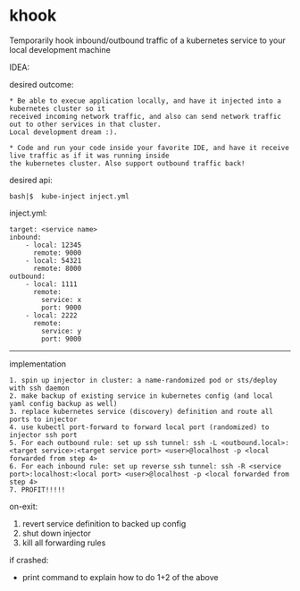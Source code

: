 # khook
Temporarily hook inbound/outbound traffic of a kubernetes service to your local development machine


IDEA:


desired outcome:

	* Be able to execue application locally, and have it injected into a kubernetes cluster so it 
	received incoming network traffic, and also can send network traffic out to other services in that cluster.
	Local development dream :). 
	
	* Code and run your code inside your favorite IDE, and have it receive live traffic as if it was running inside
	the kubernetes cluster. Also support outbound traffic back!


desired api:

	bash|$	kube-inject	inject.yml
	

inject.yml:

	target: <service name>
	inbound:
		- local: 12345
		  remote: 9000
		- local: 54321
		  remote: 8000
	outbound:
		- local: 1111
		  remote:
			service: x
			port: 9000
		- local: 2222
		  remote:
			service: y
			port: 9000


-----------------

implementation

	1. spin up injector in cluster: a name-randomized pod or sts/deploy with ssh daemon
	2. make backup of existing service in kubernetes config (and local yaml config backup as well)
	3. replace kubernetes service (discovery) definition and route all ports to injector
	4. use kubectl port-forward to forward local port (randomized) to injector ssh port
	5. For each outbound rule: set up ssh tunnel: ssh -L <outbound.local>:<target service>:<target service port> <user>@localhost -p <local forwarded from step 4>
	6. For each inbound rule: set up reverse ssh tunnel: ssh -R <service port>:localhost:<local port> <user>@localhost -p <local forwarded from step 4>
	7. PROFIT!!!!!
	
	
on-exit: 
1. revert service definition to backed up config
2. shut down injector
3. kill all forwarding rules

if crashed: 
* print command to explain how to do 1+2 of the above




